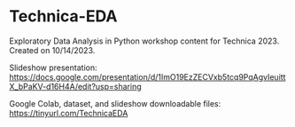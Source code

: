 # Technica-EDA
Exploratory Data Analysis in Python workshop content for Technica 2023. Created on 10/14/2023.

Slideshow presentation: https://docs.google.com/presentation/d/1ImO19EzZECVxb5tcq9PqAgvIeuittX_bPaKV-d16H4A/edit?usp=sharing

Google Colab, dataset, and slideshow downloadable files: https://tinyurl.com/TechnicaEDA 
